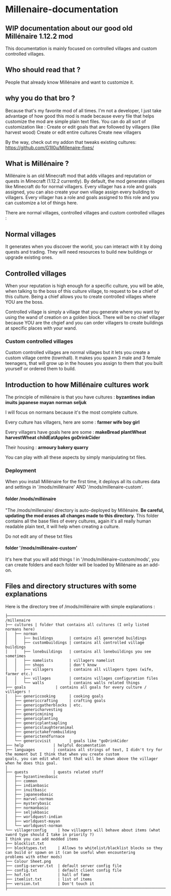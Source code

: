 # Millenaire-documentation
## WIP documentation about our good old Millénaire 1.12.2 mod

This documentation  is mainly focused on controlled villages and custom controlled villages.

## Who should read that ?
People that already know Millénaire and want to customize it.

## why you do that bro ?
Because that's my favorite mod of all times.
I'm not a developer, I just take advantage of how good this mod is made because every file that helps customize the mod are simple plain text files.
You can do all sort of customization like :
Create or edit goals that are followed by villagers (like harvest wood)
Create or edit entire cultures
Create new villagers

By the way, check out my addon that tweaks existing cultures: https://github.com/G1ll0u/Millenaire-fixes/

## What is Millénaire ?
Millénaire is an old Minecraft mod that adds villages and reputation or quests in Minecraft (1.12.2 currently). By default, the mod generates villages like Minecraft do for normal villagers. Every villager has a role and goals assigned, you can also create your own village assign every building to villagers. Every villager has a role and goals assigned to this role and you can customize a lot of things here.

There are normal villages, controlled villages and custom controlled villages :

## Normal villages
It generates when you discover the world, you can interact with it by doing quests and trading. They will need resources to build new buildings or upgrade existing ones. 

## Controlled villages
When your reputation is high enough for a specific culture, you will be able, when talking to the boss of this culture village, to request to be a chief of this culture. Being a chief allows you to create controlled villages where YOU are the boss. 

Controlled village is simply a village that you generate where you want by using the wand of creation on a golden block. There will be no chief villager because YOU are the chgief and you can order villagers to create buildings at specific places with your wand.

### Custom controlled villages

Custom controlled villages are normal villages but it lets you create a custom village centre (townhall). It makes you spawn 3 male and 3 female teenagers, that will grow up in the houses you assign to them that you built yourself or ordered them to build.

## Introduction to how Millénaire cultures work
The principle of millénaire is that you have cultures :
**byzantines**  **indian**  **inuits**  **japanese**  **mayan**  **norman**  **seljuk**

I will focus on normans because it's the most complete culture.

Every culture has villagers, here are some :
**farmer wife boy girl**

Every villagers have goals here are some :
**makeBread plantWheat harvestWheat childEatApples goDrinkCider**

Their housing :
**armoury bakery quarry**

You can play with all these aspects by simply manipulating txt files.

### Deployment
When you install Millénaire for the first time, it deploys all its cultures data and settings in '/mods/millénaire' AND '/mods/millenaire-custom'.

#### folder /mods/millénaire
"The /mods/millenaire/ directory is auto-deployed by Millénaire. **Be careful, updating the mod erases all changes made to this directory.**
This folder contains all the base files of every cultures, again it's all really human readable plain text, it will help when creating a culture.

Do not edit any of these txt files 

#### folder '/mods/millénaire-custom'
It's here that you will add things !
in '/mods/millénaire-custom/mods', you can create folders and each folder will be loaded by Millénaire as an add-on. 


## Files and directory structures with some explanations
Here is the directory tree of /mods/millénaire with simple explanations :

```
├──────────────────────────────────────────────────────────────────────────────────────────────────────────
/millenaire
├── cultures | folder that contains all cultures (I only listed normans here)
│   ├── norman
│   │   ├── buildings       | contains all generated buildings
│   │   ├── custombuildings | contains all controlled village buildings
│   │   ├── lonebuildings   | contains all lonebuildings you see sometimes
│   │   ├── namelists       | villagers namelist
│   │   ├── shops           | don't know
│   │   ├── villagers       | contains all villagers types (wife, farmer etc.)
│   │   ├── villages        | contains villages configuration files
│   │   └── walls           | contains walls related things
├── goals             | contains all goals for every culture / villagers !
│   ├── genericcooking      | cooking goals
│   ├── genericcrafting     | crafting goals
│   ├── genericgatherblocks | etc.
│   ├── genericharvesting 
│   ├── genericmining
│   ├── genericplanting
│   ├── genericplantsapling
│   ├── genericslaughteranimal
│   ├── generictakefrombuilding 
│   ├── generictendfurnace
│   └── genericvisit        | goals like "goDrinkCider
├── help             | helpful documentation
├── languages        | contains all strings of text, I didn't try for the moment but I think that when you create custom
goals, you can edit what text that will be shown above the villager when he does this goal.
│ 
├── quests           | quests related stuff
│   ├── byzantinesbasic
│   ├── common
│   ├── indianbasic
│   ├── inuitbasic
│   ├── japanesebasic
│   ├── marvel-norman
│   ├── mysterybasic
│   ├── normanbasic
│   ├── seljukbasic
│   ├── worldquest-indian
│   ├── worldquest-mayan
│   └── worldquest-norman
└── villagerconfig     | how villagers will behave about items (what sword type should I take in priority ?)
I think you can add modded items 
├── blocklist.txt 
├── blocktypes.txt     | Allows to whitelist/blacklist blocks so they can build or spawn on it (can be useful when encountering
problems with other mods)
├── Colour Sheet.png
├── config-server.txt  | default server config file
├── config.txt         | default client config file
├── hof.txt            | hall of fame
├── itemlist.txt       | list of items
├── version.txt        | Don't touch it
├────────────────────────────────────────────────────────────────────────────────────────────────────────────
```


